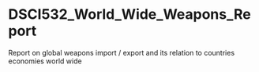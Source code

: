# DSCI532_World_Wide_Weapons_Report
Report on global weapons import / export and its relation to countries economies world wide
